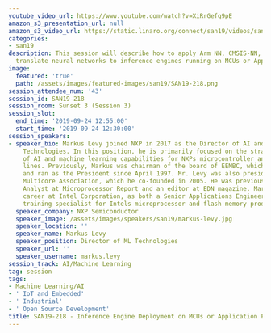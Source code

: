 ```yaml
---
youtube_video_url: https://www.youtube.com/watch?v=XiRrGefq9pE
amazon_s3_presentation_url: null
amazon_s3_video_url: https://static.linaro.org/connect/san19/videos/san19-218.mp4
categories:
- san19
description: This session will describe how to apply Arm NN, CMSIS-NN, and GLOW to
  translate neural networks to inference engines running on MCUs or Application Processors.
image:
  featured: 'true'
  path: /assets/images/featured-images/san19/SAN19-218.png
session_attendee_num: '43'
session_id: SAN19-218
session_room: Sunset 3 (Session 3)
session_slot:
  end_time: '2019-09-24 12:55:00'
  start_time: '2019-09-24 12:30:00'
session_speakers:
- speaker_bio: Markus Levy joined NXP in 2017 as the Director of AI and Machine Learning
    Technologies. In this position, he is primarily focused on the strategy and marketing
    of AI and machine learning capabilities for NXPs microcontroller and i.MX product
    lines. Previously, Markus was chairman of the board of EEMBC, which he founded
    and ran as the President since April 1997. Mr. Levy was also president of the
    Multicore Association, which he co-founded in 2005. He was previously a Senior
    Analyst at Microprocessor Report and an editor at EDN magazine. Markus began his
    career at Intel Corporation, as both a Senior Applications Engineer and customer
    training specialist for Intels microprocessor and flash memory products.
  speaker_company: NXP Semiconductor
  speaker_image: /assets/images/speakers/san19/markus-levy.jpg
  speaker_location: ''
  speaker_name: Markus Levy
  speaker_position: Director of ML Technologies
  speaker_url: ''
  speaker_username: markus.levy
session_track: AI/Machine Learning
tag: session
tags:
- Machine Learning/AI
- ' IoT and Embedded'
- ' Industrial'
- ' Open Source Development'
title: SAN19-218 - Inference Engine Deployment on MCUs or Application Processors
---
```

